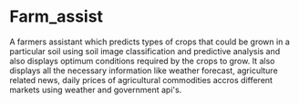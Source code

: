 # Farm_assist

A farmers assistant which predicts types of crops that could be grown in a particular soil using soil image classification and predictive analysis and also displays optimum conditions required by the crops to grow. 
It also displays all the necessary information like weather forecast, agriculture related news, daily prices of agricultural commodities accros different markets using weather and government api's. 

